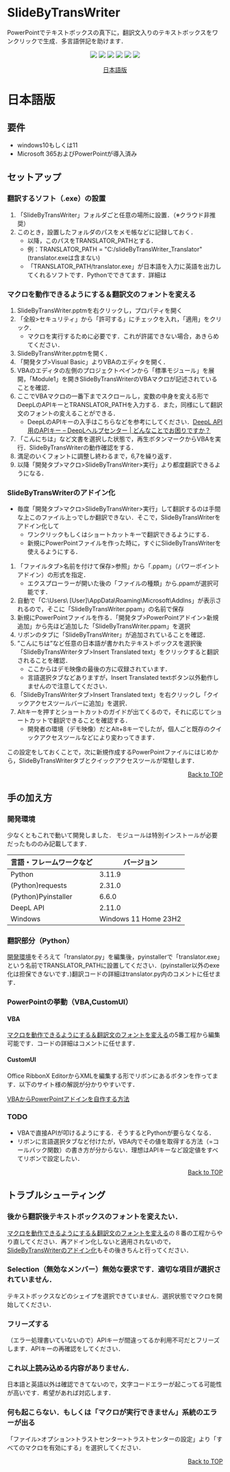 # SlideByTransWriter

PowerPointでテキストボックスの真下に，翻訳文入りのテキストボックスをワンクリックで生成．多言語併記を助けます．

<div align="center">

  <p style="display: inline">
    <img src="https://custom-icon-badges.herokuapp.com/badge/license-GPL%203.0-8BB80A.svg?logo=law&logoColor=white">
    <img src="https://custom-icon-badges.herokuapp.com/badge/VBA-867db1.svg?logo=VBA&logoColor=white">
    <img src="https://custom-icon-badges.herokuapp.com/badge/Shell-89e051.svg?logo=Shell&logoColor=white">
    <img src="https://img.shields.io/badge/windows-0078D6?logo=windows&logoColor=white">
    <img src="https://img.shields.io/badge/Python-14354C.svg?logo=python&logoColor=white">
    <img src="https://img.shields.io/badge/Microsoft PowerPoint-B7472A?logo=microsoft-powerpoint&logoColor=white">
  </p>

  [日本語版](#日本語版)

</div>

# 日本語版


## 要件
- windows10もしくは11
- Microsoft 365およびPowerPointが導入済み


## セットアップ

### 翻訳するソフト（.exe）の設置

1. 「SlideByTransWriter」フォルダごと任意の場所に設置．（※クラウド非推奨）
2. このとき，設置したフォルダのパスをメモ帳などに記録しておく．
   - 以降，このパスをTRANSLATOR_PATHとする．
   - 例：TRANSLATOR_PATH = "C:/slideByTransWriter_Translator"(translator.exeは含まない)
   - 「TRANSLATOR_PATH/translator.exe」が日本語を入力に英語を出力してくれるソフトです．Pythonでできてます．詳細は

### マクロを動作できるようにする＆翻訳文のフォントを変える

1. SlideByTransWriter.pptmを右クリックし，プロパティを開く
2. 「全般>セキュリティ」から「許可する」にチェックを入れ，「適用」をクリック．
    - マクロを実行するために必要です．これが許諾できない場合，あきらめてください．
3. SlideByTransWriter.pptmを開く．
4. 「開発タブ>Visual Basic」よりVBAのエディタを開く．
5. VBAのエディタの左側のプロジェクトペインから「標準モジュール」を展開，「Module1」を開きSlideByTransWriterのVBAマクロが記述されていることを確認．
6. ここでVBAマクロの一番下までスクロールし，変数の中身を変える形でDeepLのAPIキーとTRANSLATOR_PATHを入力する．また，同様にして翻訳文のフォントの変えることができる．
    - DeepLのAPIキーの入手はこちらなどを参考にしてください．[DeepL API用のAPIキー – DeepLヘルプセンター | どんなことでお困りですか？](https://support.deepl.com/hc/ja/articles/360020695820-DeepL-API%E7%94%A8%E3%81%AEAPI%E3%82%AD%E3%83%BC)
7. 「こんにちは」など文書を選択した状態で，再生ボタンマークからVBAを実行．SlideByTransWriterの動作確認をする．
8. 満足のいくフォントに調整し終わるまで，6,7を繰り返す．
9.  以降「開発タブ>マクロ>SlideByTransWriter>実行」より都度翻訳できるようになる．

### SlideByTransWriterのアドイン化

- 毎度「開発タブ>マクロ>SlideByTransWriter>実行」して翻訳するのは手間な上このファイル上っでしか翻訳できない．そこで，SlideByTransWriterをアドイン化して
  - ワンクリックもしくはショートカットキーで翻訳できるようにする．
  - 新規にPowerPointファイルを作った時に，すぐにSlideByTransWriterを使えるようにする．

1. 「ファイルタブ>名前を付けて保存>参照」から「.ppam」（パワーポイントアドイン）の形式を指定．
    - エクスプローラーが開いた後の「ファイルの種類」から.ppamが選択可能です．
2. 自動で「C:\Users\ [User]\AppData\Roaming\Microsoft\AddIns」が表示されるので，そこに「SlideByTransWriter.ppam」の名前で保存
3. 新規にPowerPointファイルを作る．「開発タブ>PowerPointアドイン>新規追加」から先ほど追加した「SlideByTransWriter.ppam」を選択
4. リボンのタブに「SlideByTransWriter」が追加されていることを確認．
5. ”こんにちは”など任意の日本語が書かれたテキストボックスを選択後「SlideByTransWriterタブ>Insert Translated text」をクリックすると翻訳されることを確認．
    - ここからはデモ映像の最後の方に収録されています．
    - 言語選択タブなどありますが，Insert Translated textボタン以外動作しませんので注意してください．
6. 「SlideByTransWriterタブ>Insert Translated text」を右クリックし「クイックアクセスツールバーに追加」を選択．
7. Altキーを押すとショートカットのガイドが出てくるので，それに応じてショートカットで翻訳できることを確認する．
    - 開発者の環境（デモ映像）だとAlt+8キーでしたが，個人ごと既存のクイックアクセスツールなどにより変わってきます．

この設定をしておくことで，次に新規作成するPowerPointファイルにはじめから，SlideByTransWriterタブとクイックアクセスツールが常駐します．

<p align="right"><a href="#top">Back to TOP</a></p>

## 手の加え方

### 開発環境
少なくともこれで動いて開発しました．
モジュールは特別インストールが必要だったもののみ記載してます．

| 言語・フレームワークなど  | バージョン |
| --------------------- | ---------- |
| Python                | 3.11.9     |
| (Python)requests   |  2.31.0     |
| (Python)Pyinstaller   | 6.6.0    |
| DeepL API | 2.11.0     |
| Windows               | Windows 11 Home 23H2 |

### 翻訳部分（Python）
[開発環境](#開発環境)をそろえて「translator.py」を編集後，pyinstallerで「translator.exe」という名前でTRANSLATOR_PATHに設置してください．(pyinstaller以外のexe化は担保できないです．)翻訳コードの詳細はtranslator.py内のコメントに任せます．

### PowerPointの挙動（VBA,CustomUI）

#### VBA
[マクロを動作できるようにする＆翻訳文のフォントを変える](#マクロを動作できるようにする＆翻訳文のフォントを変える)の5番工程から編集可能です．コードの詳細はコメントに任せます．

#### CustomUI
Office RibbonX EditorからXMLを編集する形でリボンにあるボタンを作ってます．以下のサイト様の解説が分かりやすいです．

[VBAからPowerPointアドインを自作する方法](https://zenn.dev/mtsuda/articles/7404280eb5dbb2#fn-7efb-3)

### TODO

- VBAで直接APIが叩けるようにする．そうするとPythonが要らなくなる．
- リボンに言語選択タブなど付けたが，VBA内でその値を取得する方法（=コールバック関数）の書き方が分からない．理想はAPIキーなど設定値をすべてリボンで設定したい．

<p align="right"><a href="#top">Back to TOP</a></p>

## トラブルシューティング

### 後から翻訳後テキストボックスのフォントを変えたい．
[マクロを動作できるようにする＆翻訳文のフォントを変える](#マクロを動作できるようにする＆翻訳文のフォントを変える)の８番の工程からやり直してください．再アドイン化しないと適用されないので，[SlideByTransWriterのアドイン化](#SlideByTransWriterのアドイン化)もその後きちんと行ってください．

### Selection（無効なメンバー）無効な要求です．適切な項目が選択されていません．

テキストボックスなどのシェイプを選択できていません．選択状態でマクロを開始してください．

### フリーズする

（エラー処理書いていないので）APIキーが間違ってるか利用不可だとフリーズします．APIキーの再確認をしてください．

### これ以上読み込める内容がありません．

日本語と英語以外は確認できてないので，文字コードエラーが起こってる可能性が高いです．希望があれば対応します．

### 何も起こらない．もしくは「マクロが実行できません」系統のエラーが出る

「ファイル>オプション>トラストセンター>トラストセンターの設定」より「すべてのマクロを有効にする」を選択してください．

<p align="right"><a href="#top">Back to TOP</a></p>

